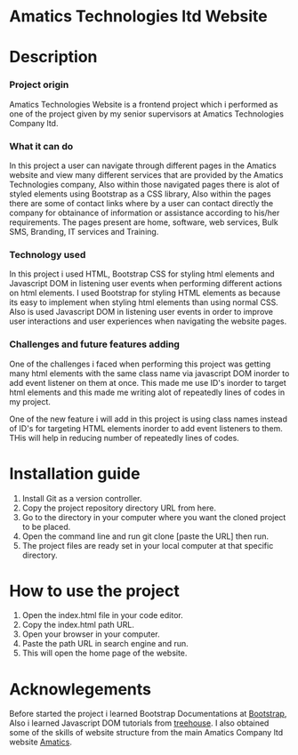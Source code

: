 # Amatics Technologies ltd Website

# Description

### Project origin
Amatics Technologies Website is a frontend project which i performed as one of the project given by my senior supervisors at Amatics Technologies Company ltd.

### What it can do
In this project a user can navigate through different pages in the Amatics website and view many different services that are provided by the Amatics Technologies company,
Also within those navigated pages there is alot of styled elements using Bootstrap as a CSS library, Also within the pages there are some of contact links where by a user 
can contact directly the company for obtainance of information or assistance according to his/her requirements. The pages present are home, software, web services, Bulk SMS, 
Branding, IT services and Training.

### Technology used
In this project i used HTML, Bootstrap CSS for styling html elements and Javascript DOM in listening user events when performing different actions on html elements. I used Bootstrap for styling
HTML elements as because its easy to implement when styling html elements than using normal CSS. Also is used Javascript DOM in listening user events in order to improve 
user interactions and user experiences when navigating the website pages.

### Challenges and future features adding
One of the challenges i faced when performing this project was getting many html elements with the same class name via javascript DOM inorder to add event listener on them at once. This
made me use ID's inorder to target html elements and this made me writing alot of repeatedly lines of codes in my project.

One of the new feature i will add in this project is using class names instead of ID's for targeting HTML elements inorder to add event listeners to them. THis will help
in reducing number of repeatedly lines of codes.

# Installation guide
1. Install Git as a version controller.
2. Copy the project repository directory URL from here.
3. Go to the directory in your computer where you want the cloned project to be placed.
4. Open the command line and run git clone [paste the URL] then run.
5. The project files are ready set in your local computer at that specific directory.

# How to use the project
1. Open the index.html file in your code editor.
2. Copy the index.html path URL.
3. Open your browser in your computer.
4. Paste the path URL in search engine and run.
5. This will open the home page of the website.

# Acknowlegements
Before started the project i learned Bootstrap Documentations at [Bootstrap](https://getbootstrap.com/), Also i learned Javascript DOM tutorials from [treehouse](https://teamtreehouse.com/). 
I also obtained some of the skills of website structure from the main Amatics Company ltd website [Amatics](https://www.amatics.co.tz/).

